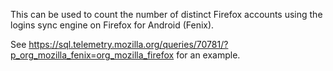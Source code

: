 This can be used to count the number of distinct Firefox accounts using the logins sync engine on Firefox for Android (Fenix).

See https://sql.telemetry.mozilla.org/queries/70781/?p_org_mozilla_fenix=org_mozilla_firefox for an example.
